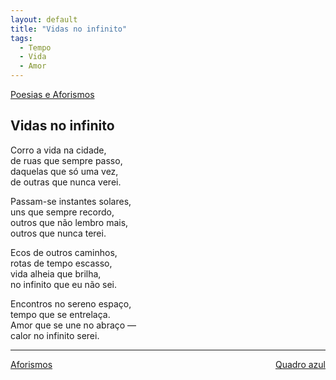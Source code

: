 ```yaml
---
layout: default
title: "Vidas no infinito"
tags:
  - Tempo
  - Vida
  - Amor
--- 
```




[Poesias e Aforismos](./)

## Vidas no infinito

Corro a vida na cidade,  
de ruas que sempre passo,  
daquelas que só uma vez,  
de outras que nunca verei.

Passam-se instantes solares,  
uns que sempre recordo,  
outros que não lembro mais,  
outros que nunca terei.

Ecos de outros caminhos,  
rotas de tempo escasso,  
vida alheia que brilha,  
no infinito que eu não sei.

Encontros no sereno espaço,  
tempo que se entrelaça.  
Amor que se une no abraço —  
calor no infinito serei.

---

<div style="display: flex; justify-content: space-between;">
  <a href="./aforismos.html">Aforismos</a>
  <a href="./quadro-azul.html">Quadro azul</a>
</div>
